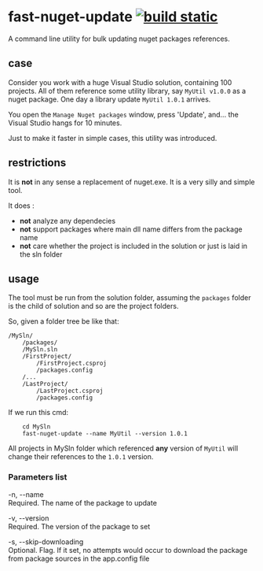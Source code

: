 # fast-nuget-update [![build static](https://ci.appveyor.com/api/projects/status/ckwopqwiws29cxmn/branch/master?svg=true)](https://ci.appveyor.com/project/AndreyTS/fast-nuget-update)
A command line utility for bulk updating nuget packages references.   


## case

Consider you work with a huge Visual Studio solution, containing 100 projects. 
All of them reference some utility library, say `MyUtil v1.0.0` as a nuget package. 
One day a library update `MyUtil 1.0.1` arrives. 

You open the `Manage Nuget packages` window, press 'Update', and... the Visual Studio hangs for 10 minutes.

Just to make it faster in simple cases, this utility was introduced.

## restrictions

It is **not** in any sense a replacement of nuget.exe. It is a very silly and simple tool. 


It does :
- **not** analyze any dependecies
- **not** support packages where main dll name differs from the package name
- **not** care whether the project is included in the solution or just is laid in the sln folder

## usage

The tool must be run from the solution folder, assuming the `packages` folder is the child of solution and so are the project folders. 

So, given a folder tree be like that:

    /MySln/
        /packages/
        /MySln.sln
        /FirstProject/
            /FirstProject.csproj
            /packages.config
        /...
        /LastProject/
            /LastProject.csproj
            /packages.config

If we run this cmd:

        cd MySln
        fast-nuget-update --name MyUtil --version 1.0.1

All projects in MySln folder which referenced **any** version of `MyUtil` will change their references to the `1.0.1` version. 

### Parameters list
  -n, --name                
Required. The name of the package to update

  -v, --version             
Required. The version of the package to set

  -s, --skip-downloading    
Optional. Flag. If it set, no attempts would occur to download the
                            package from package sources in the app.config file

